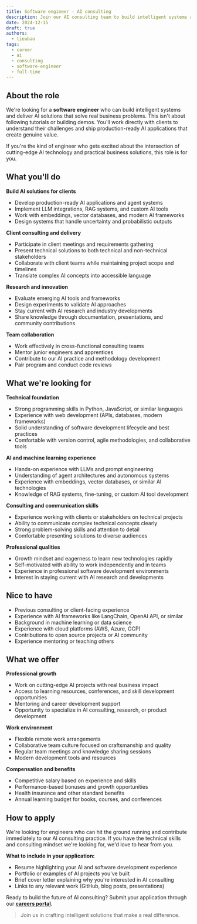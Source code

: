 ```yaml
---
title: Software engineer - AI consulting
description: Join our AI consulting team to build intelligent systems and deliver AI solutions for clients. We're looking for experienced engineers who can ship production-ready AI applications and communicate complex concepts clearly.
date: 2024-12-15
draft: true
authors:
  - tieubao
tags:
  - career
  - ai
  - consulting
  - software-engineer
  - full-time
---
```


## About the role

We're looking for a **software engineer** who can build intelligent systems and deliver AI solutions that solve real business problems. This isn't about following tutorials or building demos. You'll work directly with clients to understand their challenges and ship production-ready AI applications that create genuine value.

If you're the kind of engineer who gets excited about the intersection of cutting-edge AI technology and practical business solutions, this role is for you.

## What you'll do

**Build AI solutions for clients**

- Develop production-ready AI applications and agent systems
- Implement LLM integrations, RAG systems, and custom AI tools
- Work with embeddings, vector databases, and modern AI frameworks
- Design systems that handle uncertainty and probabilistic outputs

**Client consulting and delivery**

- Participate in client meetings and requirements gathering
- Present technical solutions to both technical and non-technical stakeholders
- Collaborate with client teams while maintaining project scope and timelines
- Translate complex AI concepts into accessible language

**Research and innovation**

- Evaluate emerging AI tools and frameworks
- Design experiments to validate AI approaches
- Stay current with AI research and industry developments
- Share knowledge through documentation, presentations, and community contributions

**Team collaboration**

- Work effectively in cross-functional consulting teams
- Mentor junior engineers and apprentices
- Contribute to our AI practice and methodology development
- Pair program and conduct code reviews

## What we're looking for

**Technical foundation**

- Strong programming skills in Python, JavaScript, or similar languages
- Experience with web development (APIs, databases, modern frameworks)
- Solid understanding of software development lifecycle and best practices
- Comfortable with version control, agile methodologies, and collaborative tools

**AI and machine learning experience**

- Hands-on experience with LLMs and prompt engineering
- Understanding of agent architectures and autonomous systems
- Experience with embeddings, vector databases, or similar AI technologies
- Knowledge of RAG systems, fine-tuning, or custom AI tool development

**Consulting and communication skills**

- Experience working with clients or stakeholders on technical projects
- Ability to communicate complex technical concepts clearly
- Strong problem-solving skills and attention to detail
- Comfortable presenting solutions to diverse audiences

**Professional qualities**

- Growth mindset and eagerness to learn new technologies rapidly
- Self-motivated with ability to work independently and in teams
- Experience in professional software development environments
- Interest in staying current with AI research and developments

## Nice to have

- Previous consulting or client-facing experience
- Experience with AI frameworks like LangChain, OpenAI API, or similar
- Background in machine learning or data science
- Experience with cloud platforms (AWS, Azure, GCP)
- Contributions to open source projects or AI community
- Experience mentoring or teaching others

## What we offer

**Professional growth**

- Work on cutting-edge AI projects with real business impact
- Access to learning resources, conferences, and skill development opportunities
- Mentoring and career development support
- Opportunity to specialize in AI consulting, research, or product development

**Work environment**

- Flexible remote work arrangements
- Collaborative team culture focused on craftsmanship and quality
- Regular team meetings and knowledge sharing sessions
- Modern development tools and resources

**Compensation and benefits**

- Competitive salary based on experience and skills
- Performance-based bonuses and growth opportunities
- Health insurance and other standard benefits
- Annual learning budget for books, courses, and conferences

## How to apply

We're looking for engineers who can hit the ground running and contribute immediately to our AI consulting practice. If you have the technical skills and consulting mindset we're looking for, we'd love to hear from you.

**What to include in your application:**

- Resume highlighting your AI and software development experience
- Portfolio or examples of AI projects you've built
- Brief cover letter explaining why you're interested in AI consulting
- Links to any relevant work (GitHub, blog posts, presentations)

Ready to build the future of AI consulting? Submit your application through our [**careers portal**](https://careers.dwarves.foundation).

> Join us in crafting intelligent solutions that make a real difference.
